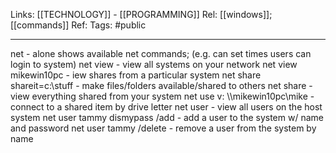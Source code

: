 Links: [[TECHNOLOGY]] - [[PROGRAMMING]]
Rel: [[windows]]; [[commands]]
Ref: 
Tags: #public 

--- 

net - alone shows available net commands; (e.g. can set times users can login to system)
net view - view all systems on your network
net view mikewin10pc - iew shares from a particular system
net share shareit=c:\\stuff - make files/folders available/shared to others
net share - view everything shared from your system
net use v: \\\\mikewin10pc\\mike - connect to a shared item by drive letter
net user - view all users on the host system
net user tammy dismypass /add - add a user to the system w/ name and password
net user tammy /delete - remove a user from the system by name
